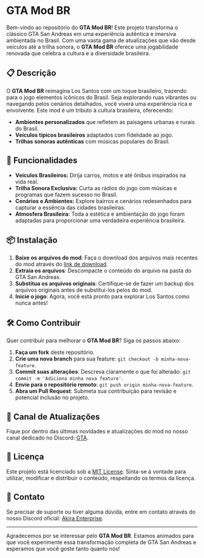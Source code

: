 # GTA Mod BR

Bem-vindo ao repositório do **GTA Mod BR**! Este projeto transforma o clássico GTA San Andreas em uma experiência autêntica e imersiva ambientada no Brasil. Com uma vasta gama de atualizações que vão desde veículos até a trilha sonora, o **GTA Mod BR** oferece uma jogabilidade renovada que celebra a cultura e a diversidade brasileira.

## 📋 Descrição

O **GTA Mod BR** reimagina Los Santos com um toque brasileiro, trazendo para o jogo elementos icônicos do Brasil. Seja explorando ruas vibrantes ou navegando pelos cenários detalhados, você viverá uma experiência rica e envolvente. Este mod é um tributo à cultura brasileira, oferecendo:

- **Ambientes personalizados** que refletem as paisagens urbanas e rurais do Brasil.
- **Veículos típicos brasileiros** adaptados com fidelidade ao jogo.
- **Trilhas sonoras autênticas** com músicas populares do Brasil.

## 🚀 Funcionalidades

- **Veículos Brasileiros:** Dirija carros, motos e até ônibus inspirados na vida real.
- **Trilha Sonora Exclusiva:** Curta as rádios do jogo com músicas e programas que fazem sucesso no Brasil.
- **Cenários e Ambientes:** Explore bairros e cenários redesenhados para capturar a essência das cidades brasileiras.
- **Atmosfera Brasileira:** Toda a estética e ambientação do jogo foram adaptadas para proporcionar uma verdadeira experiência brasileira.

## 📦 Instalação

1. **Baixe os arquivos do mod**: Faça o download dos arquivos mais recentes do mod através do [link de download](#).
2. **Extraia os arquivos**: Descompacte o conteúdo do arquivo na pasta do GTA San Andreas.
3. **Substitua os arquivos originais**: Certifique-se de fazer um backup dos arquivos originais antes de substituí-los pelos do mod.
4. **Inicie o jogo**: Agora, você está pronto para explorar Los Santos como nunca antes!

## 🛠️ Como Contribuir

Quer contribuir para melhorar o **GTA Mod BR**? Siga os passos abaixo:

1. **Faça um fork** deste repositório.
2. **Crie uma nova branch** para sua feature: `git checkout -b minha-nova-feature`.
3. **Commit suas alterações**: Descreva claramente o que foi alterado: `git commit -m 'Adiciona minha nova feature'`.
4. **Envie para o repositório remoto**: `git push origin minha-nova-feature`.
5. **Abra um Pull Request**: Submeta sua contribuição para revisão e potencial inclusão no projeto.

## 📢 Canal de Atualizações

Fique por dentro das últimas novidades e atualizações do mod no nosso canal dedicado no Discord: [GTA](https://discord.com/invite/BcHmshGDKt).

## 📄 Licença

Este projeto está licenciado sob a [MIT License](LICENSE). Sinta-se à vontade para utilizar, modificar e distribuir o conteúdo, respeitando os termos da licença.

## 👥 Contato

Se precisar de suporte ou tiver alguma dúvida, entre em contato através do nosso Discord oficial: [Akira Enterprise](https://discord.com/invite/BcHmshGDKt).

---

Agradecemos por se interessar pelo **GTA Mod BR**. Estamos animados para que você experimente essa transformação completa de GTA San Andreas e esperamos que você goste tanto quanto nós!

